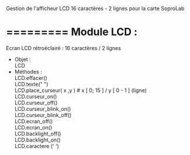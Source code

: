 Gestion de l'afficheur LCD 16 caractères  - 2 lignes pour la carte SoproLab

# ========= Module LCD :<br />
Ecran LCD rétroéclairé : 16 caractères / 2 lignes <br />
  - Objet : <br />
      LCD <br />
  - Méthodes :  <br />
      LCD.effacer() <br />
      LCD.texte(" ") <br />
      LCD.place_curseur( x ,y ) # x [ 0; 15 ]  /  y [ 0 - 1 ] (ligne) <br />
      LCD.curseur_on() <br />
      LCD.curseur_off() <br />
      LCD.curseur_blink_on() <br />
      LCD.curseur_blink_off() <br />
      LCD.ecran_off() <br />
      LCD.ecran_on() <br />
      LCD.backlight_off() <br />
      LCD.backlight_on() <br />
      LCD.caractere (' ')
